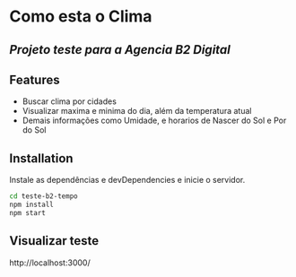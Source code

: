 # Como esta o Clima
## _Projeto teste para a Agencia B2 Digital_

## Features

- Buscar clima por cidades
- Visualizar maxima e minima do dia, além da temperatura atual
- Demais informações como Umidade, e horarios de Nascer do Sol e Por do Sol



## Installation
Instale as dependências e devDependencies e inicie o servidor.

```sh
cd teste-b2-tempo
npm install
npm start
```

## Visualizar teste

http://localhost:3000/


